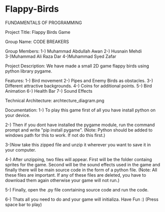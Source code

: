 # Flappy-Birds
FUNDAMENTALS OF PROGRAMMING

Project Title:
  Flappy Birds Game

Group Name: 
  CODE BREAKERS

Group Members:
  1-) Muhammad Abdullah Awan
  2-) Husnain Mehdi
  3-)Muhammad Ali Raza Dar
  4-)Muhammad Syed Zafar

Project Description: 
    We have made a small 2D game flappy birds using python library pygame.

Features:
  1-) Bird movement 
  2-) Pipes and Enemy Birds as obstacles.
  3-) Different attractive backgrounds.
  4-) Coins for additional points.
  5-) Bird Animation
  6-) Health Bar
  7-) Sound Effects

Technical Architecture:
  archtecture_diagram.png
 
Documentation:
  1-) To play this game first of all you have install python on your device. 

  2-) Then if you dont have installed the pygame module, run the command prompt and write "pip install pygame".
      (Note: Python should be added to windows path for this to work. If not do this first.)

  3-)Now take this zipped file and unzip it wherever you want to save it in your computer.

  4-) After unzipping, two files will appear. First will be the folder containg sprites for the game. Second will be the sound effects used in the game and finally there will be       main source code in the form of a python file.
      (Note: All these files are important. If any of these files are deleted, you have to download them again otherwise your game will not run.)

  5-) Finally, open the .py file conrtaining source code and run the code.

  6-) Thats all you need to do and your game will initializa. Have Fun :) 
      (Press space bar to play)
